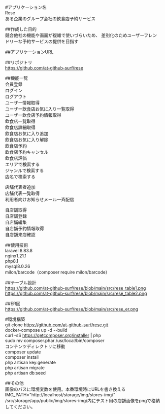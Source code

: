 #アプリケーション名  
Rese  
ある企業のグループ会社の飲食店予約サービス  
  
##作成した目的  
競合他社の機能や画面が複雑で使いづらいため、
差別化のためユーザーフレンドリーな予約サービスの提供を目指す  
  
##アプリケーションURL  
  
  
##リポジトリ  
https://github.com/at-github-surf/rese  
  
##機能一覧  
会員登録  
ログイン  
ログアウト  
ユーザー情報取得  
ユーザー飲食店お気に入り一覧取得  
ユーザー飲食店予約情報取得  
飲食店一覧取得  
飲食店詳細取得  
飲食店お気に入り追加  
飲食店お気に入り解除  
飲食店予約  
飲食店予約キャンセル  
飲食店評価  
エリアで検索する  
ジャンルで検索する  
店名で検索する  
  
店舗代表者追加  
店舗代表一覧取得  
利用者向けお知らせメール一斉配信  
  
自店舗取得  
自店舗登録  
自店舗編集  
自店舗予約情報取得  
自店舗来店確認  
  
##使用技術  
laravel 8.83.8  
nginx1.21.1  
php8.1  
mysql8.0.26  
milon/barcode（composer require milon/barcode）  
  
##テーブル設計  
https://github.com/at-github-surf/rese/blob/main/src/rese_table1.png  
https://github.com/at-github-surf/rese/blob/main/src/rese_table2.png  
  
##ER図  
https://github.com/at-github-surf/rese/blob/main/src/rese_er.png  
  
#環境構築  
git clone https://github.com/at-github-surf/rese.git  
docker-compose up -d --build  
curl -sS https://getcomposer.org/installer | php  
sudo mv composer.phar /usr/local/bin/composer  
コンテンツディレクトリに移動  
composer update  
composer install  
php artisan key:generate  
php artisan migrate  
php artisan db:seed  
  
##その他  
画像のパスに環境変数を使用。本番環境時にURLを書き換える  
IMG_PATH="http://localhost/storage/img/stores-img/"
/src/storage/app/public/img/stores-img/内にテスト用の店舗画像をpngで格納してください。